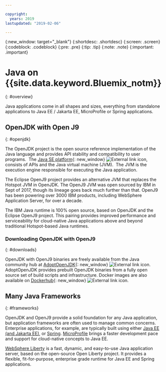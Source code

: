 ```yaml
---

copyright:
  years: 2019
lastupdated: "2019-02-06"

---
```


{:new_window: target="_blank"}
{:shortdesc: .shortdesc}
{:screen: .screen}
{:codeblock: .codeblock}
{:pre: .pre}
{:tip: .tip}
{:note: .note}
{:important: .important}

# Java on {{site.data.keyword.Bluemix_notm}}
{: #overview}

Java applications come in all shapes and sizes, everything from standalone applications to Java EE / Jakarta EE, MicroProfile or Spring applications.

## OpenJDK with Open J9
{: #openjdk}

The OpenJDK project is the open source reference implementation of the Java language and provides API stability and compatibility to user programs.  The [Java SE platform](https://docs.oracle.com/javase/8/docs/){: new_window} ![External link icon](../icons/launch-glyph.svg "External link icon"), consists of APIs and the Java virtual machine (JVM).  The JVM is the execution engine responsible for executing the Java application.

The Eclipse OpenJ9 project provides an alternative JVM that replaces the Hotspot JVM in OpenJDK. The OpenJ9 JVM was open sourced by IBM in Sept of 2017, though its lineage goes back much further than that. OpenJ9 has been powering over 3000 IBM products, including WebSphere Application Server, for over a decade.

The IBM Java runtime is 100% open source, based on OpenJDK and the Eclipse OpenJ9 project.  This pairing provides improved performance and serviceability for cloud-native Java applications above and beyond traditional Hotspot-based Java runtimes.

### Downloading OpenJDK with OpenJ9
{: #downloads}

OpenJDK with OpenJ9 binaries are freely available from the Java community hub at [AdoptOpenJDK](https://adoptopenjdk.net/?jvmVariant=openj9){: new_window} ![External link icon](../icons/launch-glyph.svg "External link icon").  AdoptOpenJDK provides prebuilt OpenJDK binaries from a fully open source set of build scripts and infrastructure. Docker images are also available on [Dockerhub](https://hub.docker.com/u/adoptopenjdk){: new_window} ![External link icon](../icons/launch-glyph.svg "External link icon").

## Many Java Frameworks
{: #frameworks}

OpenJDK and OpenJ9 provide a solid foundation for any Java application, but application frameworks are often used to manage common concerns. Enterprise applications, for example, are typically built using either [Java EE (and Jakarta EE)](/docs/java?topic=mp-overview), or [Spring](/docs/java?topic=java-spring-overview).  [MicroProfile](/docs/java?topic=mp-overview) brings a faster  development pace and support for cloud-native concepts to Java EE.

[WebSphere Liberty](/docs/java?topic=java-liberty) is a fast, dynamic, and easy-to-use Java application server, based on the open-source Open Liberty project. It provides a flexible, fit-for-purpose, enterprise grade runtime for Java EE and Spring applications.
